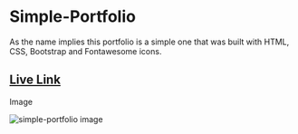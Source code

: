 # Simple-Portfolio

As the name implies this portfolio is a simple one that was built with HTML, CSS, Bootstrap and Fontawesome icons.

## <a href="https://elijah699.github.io/Simple-Portfolio/">Live Link</a>

Image

![simple-portfolio image](https://user-images.githubusercontent.com/66225920/150576752-460f03fb-9859-46a6-bd14-208e482158ba.png)
